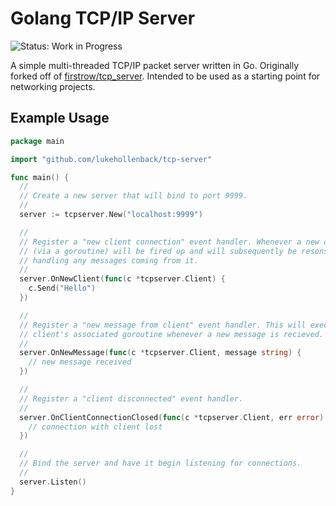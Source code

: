 # Golang TCP/IP Server

![Status: Work in Progress](https://img.shields.io/badge/Status-Work&#32;in&#32;Progress-blue.svg)

A simple multi-threaded TCP/IP packet server written in Go. Originally forked off of
[firstrow/tcp_server](https://github.com/firstrow/tcp_server). Intended to be used as a starting
point for networking projects.

## Example Usage

``` go
package main

import "github.com/lukehollenback/tcp-server"

func main() {
  //
  // Create a new server that will bind to port 9999.
  //
  server := tcpserver.New("localhost:9999")

  //
  // Register a "new client connection" event handler. Whenever a new client connects, a new thread
  // (via a goroutine) will be fired up and will subsequently be resonsible for listening for and
  // handling any messages coming from it.
  //
  server.OnNewClient(func(c *tcpserver.Client) {
    c.Send("Hello")
  })

  //
  // Register a "new message from client" event handler. This will execute within the respective
  // client's associated goroutine whenever a new message is recieved.
  //
  server.OnNewMessage(func(c *tcpserver.Client, message string) {
    // new message received
  })

  //
  // Register a "client disconnected" event handler.
  //
  server.OnClientConnectionClosed(func(c *tcpserver.Client, err error) {
    // connection with client lost
  })

  //
  // Bind the server and have it begin listening for connections.
  //
  server.Listen()
}
```
